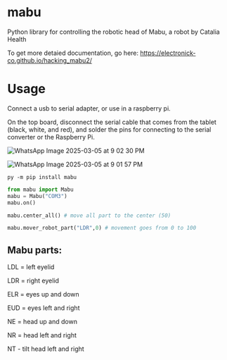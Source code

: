# mabu
Python library for controlling the robotic head of Mabu, a robot by Catalia Health

To get more detaied documentation, go here: https://electronick-co.github.io/hacking_mabu2/

# Usage

Connect a usb to serial adapter, or use in a raspberry pi.

On the top board, disconnect the serial cable that comes from the tablet (black, white, and red), and solder the pins for connecting to the serial converter or the Raspberry Pi.

![WhatsApp Image 2025-03-05 at 9 02 30 PM](https://github.com/user-attachments/assets/74f8dfa5-caef-4444-aa3e-a178850016dc)

![WhatsApp Image 2025-03-05 at 9 01 57 PM](https://github.com/user-attachments/assets/c1007bb4-5c55-4116-97a3-f26234f11e7d)


`py -m pip install mabu`

``` python
from mabu import Mabu
mabu = Mabu("COM3")
mabu.on()

mabu.center_all() # move all part to the center (50)

mabu.mover_robot_part("LDR",0) # movement goes from 0 to 100


```

## Mabu parts:

LDL = left eyelid

LDR = right eyelid

ELR = eyes up and down

EUD = eyes left and right

NE = head up and down

NR = head left and right

NT - tilt head left and right
